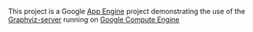 This project is a Google [App Engine](https://cloud.google.com/appengine/docs) project demonstrating the use of the [Graphviz-server](https://github.com/omerio/graphviz-server) running on [Google Compute Engine](https://cloud.google.com/compute/)
